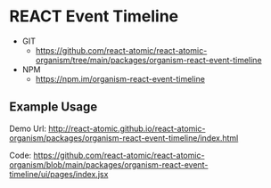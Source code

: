 REACT Event Timeline
===

   * GIT
      * https://github.com/react-atomic/react-atomic-organism/tree/main/packages/organism-react-event-timeline
   * NPM
      * https://npm.im/organism-react-event-timeline

## Example Usage
Demo Url:
http://react-atomic.github.io/react-atomic-organism/packages/organism-react-event-timeline/index.html

Code:
https://github.com/react-atomic/react-atomic-organism/blob/main/packages/organism-react-event-timeline/ui/pages/index.jsx




